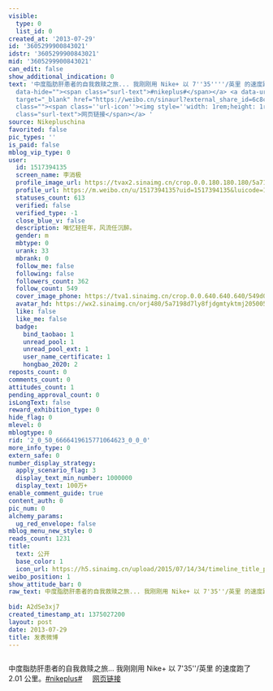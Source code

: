```yaml
---
visible:
  type: 0
  list_id: 0
created_at: '2013-07-29'
id: '3605299900843021'
idstr: '3605299900843021'
mid: '3605299900843021'
can_edit: false
show_additional_indication: 0
text: '中度脂肪肝患者的自我救赎之旅... 我刚刚用 Nike+ 以 7''35''''/英里 的速度跑了 2.01 公里。<a  href="https://m.weibo.cn/search?containerid=231522type%3D1%26t%3D10%26q%3D%23nikeplus%23&isnewpage=1&luicode=10000011&lfid=2304131517394135_-_WEIBO_SECOND_PROFILE_WEIBO"
  data-hide=""><span class="surl-text">#nikeplus#</span></a> <a data-url="http://t.cn/zQJMHpn"
  target="_blank" href="https://weibo.cn/sinaurl?external_share_id=6c8c614b-c1bf-46ff-9538-059dffd968a2&amp%3Bis_new_meta=true&luicode=10000011&lfid=2304131517394135_-_WEIBO_SECOND_PROFILE_WEIBO&u=http%3A%2F%2Fsecure-nikeplus.nike.com%2Fplus%2Factivity%2Frunning%2Fdetail%2F42489030282%3Fexternal_share_id%3D6c8c614b-c1bf-46ff-9538-059dffd968a2%26amp%3Bis_new_meta%3Dtrue"
  class=""><span class=''url-icon''><img style=''width: 1rem;height: 1rem'' src=''//h5.sinaimg.cn/upload/2015/09/25/3/timeline_card_small_web_default.png''></span><span
  class="surl-text">网页链接</span></a> '
source: Nikepluschina
favorited: false
pic_types: ''
is_paid: false
mblog_vip_type: 0
user:
  id: 1517394135
  screen_name: 李消极
  profile_image_url: https://tvax2.sinaimg.cn/crop.0.0.180.180.180/5a7198d7ly8fjdgmtyktmj20500500so.jpg?KID=imgbed,tva&Expires=1606399686&ssig=NZUzwLgD5a
  profile_url: https://m.weibo.cn/u/1517394135?uid=1517394135&luicode=10000011&lfid=2304131517394135_-_WEIBO_SECOND_PROFILE_WEIBO
  statuses_count: 613
  verified: false
  verified_type: -1
  close_blue_v: false
  description: 唯忆轻狂年，风流任沉醉。
  gender: m
  mbtype: 0
  urank: 33
  mbrank: 0
  follow_me: false
  following: false
  followers_count: 362
  follow_count: 549
  cover_image_phone: https://tva1.sinaimg.cn/crop.0.0.640.640.640/549d0121tw1egm1kjly3jj20hs0hsq4f.jpg
  avatar_hd: https://wx2.sinaimg.cn/orj480/5a7198d7ly8fjdgmtyktmj20500500so.jpg
  like: false
  like_me: false
  badge:
    bind_taobao: 1
    unread_pool: 1
    unread_pool_ext: 1
    user_name_certificate: 1
    hongbao_2020: 2
reposts_count: 0
comments_count: 0
attitudes_count: 1
pending_approval_count: 0
isLongText: false
reward_exhibition_type: 0
hide_flag: 0
mlevel: 0
mblogtype: 0
rid: '2_0_50_6666419615771064623_0_0_0'
more_info_type: 0
extern_safe: 0
number_display_strategy:
  apply_scenario_flag: 3
  display_text_min_number: 1000000
  display_text: 100万+
enable_comment_guide: true
content_auth: 0
pic_num: 0
alchemy_params:
  ug_red_envelope: false
mblog_menu_new_style: 0
reads_count: 1231
title:
  text: 公开
  base_color: 1
  icon_url: https://h5.sinaimg.cn/upload/2015/07/14/34/timeline_title_public_default.png
weibo_position: 1
show_attitude_bar: 0
raw_text: 中度脂肪肝患者的自我救赎之旅... 我刚刚用 Nike+ 以 7'35''/英里 的速度跑了 2.01 公里。#nikeplus# http://t.cn/zQJMHpn
  ​​​
bid: A2dSe3xj7
created_timestamp_at: 1375027200
layout: post
date: 2013-07-29
title: 发表微博
---
```


![]()

中度脂肪肝患者的自我救赎之旅... 我刚刚用 Nike+ 以 7'35''/英里 的速度跑了 2.01 公里。<a  href="https://m.weibo.cn/search?containerid=231522type%3D1%26t%3D10%26q%3D%23nikeplus%23&isnewpage=1&luicode=10000011&lfid=2304131517394135_-_WEIBO_SECOND_PROFILE_WEIBO" data-hide=""><span class="surl-text">#nikeplus#</span></a> <a data-url="http://t.cn/zQJMHpn" target="_blank" href="https://weibo.cn/sinaurl?external_share_id=6c8c614b-c1bf-46ff-9538-059dffd968a2&amp%3Bis_new_meta=true&luicode=10000011&lfid=2304131517394135_-_WEIBO_SECOND_PROFILE_WEIBO&u=http%3A%2F%2Fsecure-nikeplus.nike.com%2Fplus%2Factivity%2Frunning%2Fdetail%2F42489030282%3Fexternal_share_id%3D6c8c614b-c1bf-46ff-9538-059dffd968a2%26amp%3Bis_new_meta%3Dtrue" class=""><span class='url-icon'><img style='width: 1rem;height: 1rem' src='//h5.sinaimg.cn/upload/2015/09/25/3/timeline_card_small_web_default.png'></span><span class="surl-text">网页链接</span></a> 

